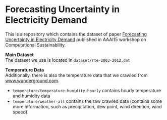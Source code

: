 Forecasting Uncertainty in Electricity Demand
===========
This is a repository which contains the dataset of paper [Forecasting Uncertainty in Electricity Demand](http://infoscience.epfl.ch/record/203769) published in AAAI15 workshop on Computational Sustainability. 

<b>Main Dataset</b><br>
The dataset we use is located in <code>dataset/rte-2003-2012.dat</code>

<b>Temperature Data</b><br>
Additionally, there is also the temperature data that we crawled from www.wunderground.com.
- <code>temperature/temperature-humidity-hourly</code> contains hourly temperature and humidity data
- <code>temperature/weather-all</code> contains the raw crawled data (contains some more information, such as precipitation, dew point, wind direction, wind speed).
